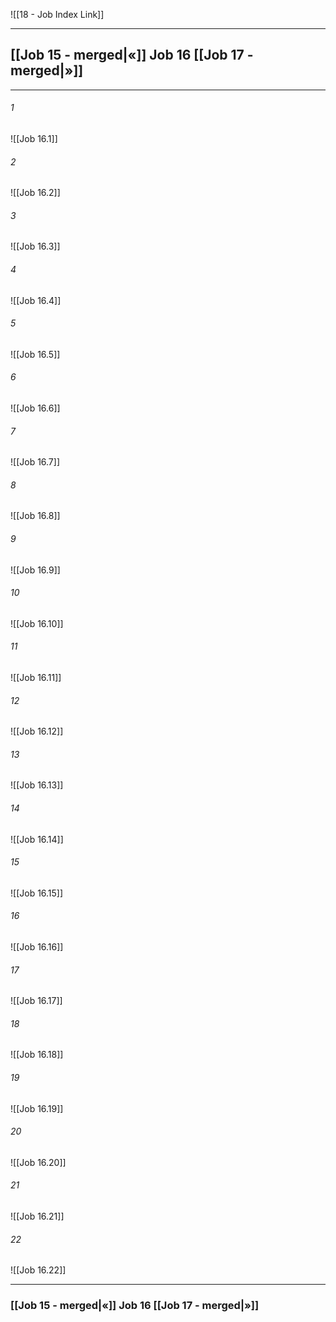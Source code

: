 ![[18 - Job Index Link]]

---
##  [[Job 15 - merged|«]] Job 16 [[Job 17 - merged|»]]

---

###### 1
![[Job 16.1]] 

###### 2
![[Job 16.2]] 

###### 3
![[Job 16.3]] 

###### 4
![[Job 16.4]]

###### 5 
![[Job 16.5]] 

###### 6
![[Job 16.6]] 

###### 7
![[Job 16.7]] 

###### 8
![[Job 16.8]] 

###### 9
![[Job 16.9]] 

###### 10
![[Job 16.10]] 

###### 11
![[Job 16.11]] 

###### 12
![[Job 16.12]]

###### 13
![[Job 16.13]] 

###### 14
![[Job 16.14]] 

###### 15
![[Job 16.15]]

###### 16
![[Job 16.16]] 

###### 17
![[Job 16.17]]

###### 18
![[Job 16.18]] 

###### 19
![[Job 16.19]] 

###### 20
![[Job 16.20]]

###### 21
![[Job 16.21]] 

###### 22
![[Job 16.22]] 


---
###  [[Job 15 - merged|«]] Job 16 [[Job 17 - merged|»]]